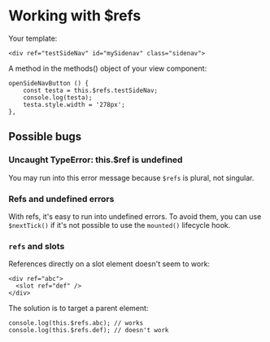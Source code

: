 # Working with $refs

Your template:

    <div ref="testSideNav" id="mySidenav" class="sidenav">

A method in the methods() object of your view component:

    openSideNavButton () {
        const testa = this.$refs.testSideNav;
        console.log(testa);
        testa.style.width = '278px';
    },

## Possible bugs

### Uncaught TypeError: this.$ref is undefined

You may run into this error message because <code>$refs</code> is plural, not singular.

### Refs and undefined errors

With refs, it's easy to run into undefined errors. To avoid them, you can use <code>$nextTick()</code> if it's not possible to use the <code>mounted()</code> lifecycle hook.

### `refs` and slots

References directly on a slot element doesn't seem to work:

    <div ref="abc">
      <slot ref="def" />
    </div>

The solution is to target a parent element:

    console.log(this.$refs.abc); // works
    console.log(this.$refs.def); // doesn't work

